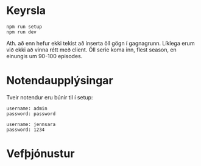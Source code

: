 # Keyrsla

```
npm run setup
npm run dev
```
Ath. að enn hefur ekki tekist að inserta öll gögn í gagnagrunn. Líklega erum við ekki að vinna rétt með client. Öll serie koma inn, flest season, en einungis um 90-100 episodes.

# Notendaupplýsingar

Tveir notendur eru búnir til í setup:

```
username: admin
password: password

username: jennsara
password: 1234
```

# Vefþjónustur

